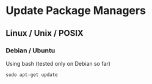 # Update Package Managers

## Linux / Unix / POSIX

### Debian / Ubuntu

Using bash (tested only on Debian so far)

``` shell
sudo apt-get update
```
